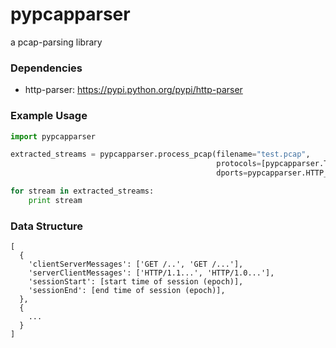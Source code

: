 pypcapparser
============

a pcap-parsing library

### Dependencies

* http-parser: https://pypi.python.org/pypi/http-parser

### Example Usage

```python
import pypcapparser

extracted_streams = pypcapparser.process_pcap(filename="test.pcap",
                                              protocols=[pypcapparser.TCP],
                                              dports=pypcapparser.HTTP_PORTS)

for stream in extracted_streams:
    print stream
```

### Data Structure

```
[
  {
    'clientServerMessages': ['GET /..', 'GET /...'],
    'serverClientMessages': ['HTTP/1.1...', 'HTTP/1.0...'],
    'sessionStart': [start time of session (epoch)],
    'sessionEnd': [end time of session (epoch)],
  },
  {
    ...
  }
]
```
